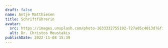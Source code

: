 ```yaml
---
draft: false
name: Antje Matthiesen
title: Schriftführerin
avatar:
  src: https://images.unsplash.com/photo-1633332755192-727a05c4013d?&fit=crop&w=280
  alt: Dr. Christos Moustakis
publishDate: 2022-11-08 15:39
---
```

